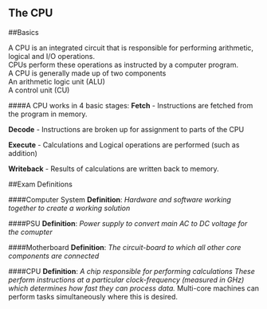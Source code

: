 The CPU
-----------------


##Basics

A CPU is an integrated circuit that is responsible for performing arithmetic, logical and I/O operations.  
CPUs perform these operations as instructed by a computer program.  
A CPU is generally made up of two components  
  An arithmetic logic unit (ALU)  
  A control unit (CU)

####A CPU works in 4 basic stages: 
**Fetch** - Instructions are fetched from the program in memory.

**Decode** - Instructions are broken up for assignment to parts of the CPU

**Execute** - Calculations and Logical operations are performed (such as addition)

**Writeback** - Results of calculations are written back to memory.




##Exam Definitions

####Computer System
**Definition**: *Hardware and software working together to create a working solution*

####PSU
**Definition**: *Power supply to convert main AC to DC voltage for the comupter*

####Motherboard
**Definition**: *The circuit-board to which all other core components are connected*

####CPU
**Definition**: *A chip responsible for performing calculations These perform instructions at a particular clock-frequency (measured in GHz) which determines how fast they can process data.*
Multi-core machines can perform tasks simultaneously where this is desired. 
